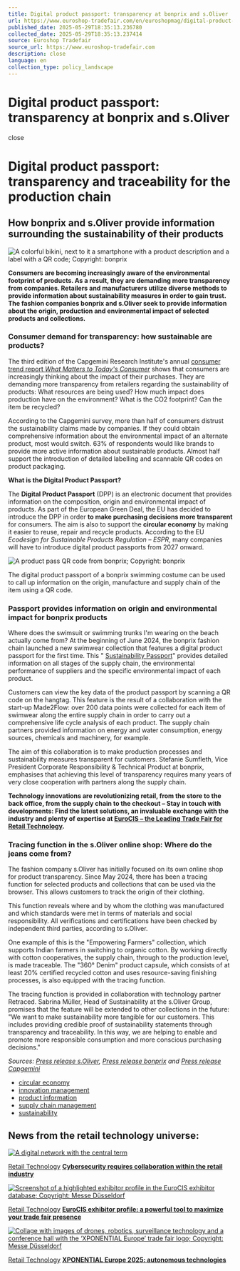 ```yaml
---
title: Digital product passport: transparency at bonprix and s.Oliver
url: https://www.euroshop-tradefair.com/en/euroshopmag/digital-product-passport-transparency-at-bonprix-and-s-Oliver
published_date: 2025-05-29T18:35:13.236780
collected_date: 2025-05-29T18:35:13.237414
source: Euroshop Tradefair
source_url: https://www.euroshop-tradefair.com
description: close
language: en
collection_type: policy_landscape
---
```


# Digital product passport: transparency at bonprix and s.Oliver

close

# Digital product passport: transparency and traceability for the production chain

## How bonprix and s.Oliver provide information surrounding the sustainability of their products

![A colorful bikini, next to it a smartphone with a product description and a label with a QR code; Copyright: bonprix](https://www.euroshop-tradefair.com/cache/pica/5/2/1/3/2/7/30046051718795414/Produktherkunft_Tracing_bonprix_s-oliver-h.jpg)

**Consumers are becoming increasingly aware of the environmental footprint of products. As a result, they are demanding more transparency from companies. Retailers and manufacturers utilize diverse methods to provide information about sustainability measures in order to gain trust. The fashion companies bonprix and s.Oliver seek to provide information about the origin, production and environmental impact of selected products and collections.**

### Consumer demand for transparency: how sustainable are products?

The third edition of the Capgemini Research Institute's annual [consumer trend report _What Matters to Today's Consumer_](https://www.capgemini.com/news/press-releases/cost-of-living-concerns-have-eased-in-the-last-year-but-consumers-still-expect-further-discounts-on-essential-items/) shows that consumers are increasingly thinking about the impact of their purchases. They are demanding more transparency from retailers regarding the sustainability of products: What resources are being used? How much impact does production have on the environment? What is the CO2 footprint? Can the item be recycled?

According to the Capgemini survey, more than half of consumers distrust the sustainability claims made by companies. If they could obtain comprehensive information about the environmental impact of an alternate product, most would switch. 63% of respondents would like brands to provide more active information about sustainable products. Almost half support the introduction of detailed labelling and scannable QR codes on product packaging.

**What is the Digital Product Passport?**

The **Digital Product Passport** (DPP) is an electronic document that provides information on the composition, origin and environmental impact of products. As part of the European Green Deal, the EU has decided to introduce the DPP in order **to make purchasing decisions more transparent** for consumers. The aim is also to support the **circular economy** by making it easier to reuse, repair and recycle products. According to the EU _Ecodesign for Sustainable Products Regulation – ESPR_, many companies will have to introduce digital product passports from 2027 onward.

![A product pass QR code from bonprix; Copyright: bonprix](https://www.euroshop-tradefair.com/cache/pica/1/3/1/3/2/7/30046051718795789/Produktpass_product_pass_qr_code_bonprix.png)

The digital product passport of a bonprix swimming costume can be used to call up information on the origin, manufacture and supply chain of the item using a QR code.

### Passport provides information on origin and environmental impact for bonprix products

Where does the swimsuit or swimming trunks I'm wearing on the beach actually come from? At the beginning of June 2024, the bonprix fashion chain launched a new swimwear collection that features a digital product passport for the first time. This " [Sustainability Passport](https://www.bonprix.de/corporate/fileadmin/PressDownload/Texte/bonprix-Bademode-mit-Sustainability-Passport-Badeanzug-Colour-Flow-Passport.pdf)" provides detailed information on all stages of the supply chain, the environmental performance of suppliers and the specific environmental impact of each product.

Customers can view the key data of the product passport by scanning a QR code on the hangtag. This feature is the result of a collaboration with the start-up Made2Flow: over 200 data points were collected for each item of swimwear along the entire supply chain in order to carry out a comprehensive life cycle analysis of each product. The supply chain partners provided information on energy and water consumption, energy sources, chemicals and machinery, for example.

The aim of this collaboration is to make production processes and sustainability measures transparent for customers. Stefanie Sumfleth, Vice President Corporate Responsibility & Technical Product at bonprix, emphasises that achieving this level of transparency requires many years of very close cooperation with partners along the supply chain.

**Technology innovations are revolutionizing retail, from the store to the back office, from the supply chain to the checkout – Stay in touch with developments: Find the latest solutions, an invaluable exchange with the industry and plenty of expertise at [EuroCIS – the Leading Trade Fair for Retail Technology](https://www.eurocis-tradefair.com).**

### Tracing function in the s.Oliver online shop: Where do the jeans come from?

The fashion company s.Oliver has initially focused on its own online shop for product transparency. Since May 2024, there has been a tracing function for selected products and collections that can be used via the browser. This allows customers to track the origin of their clothing.

This function reveals where and by whom the clothing was manufactured and which standards were met in terms of materials and social responsibility. All verifications and certifications have been checked by independent third parties, according to s.Oliver.

One example of this is the "Empowering Farmers" collection, which supports Indian farmers in switching to organic cotton. By working directly with cotton cooperatives, the supply chain, through to the production level, is made traceable. The "360° Denim" product capsule, which consists of at least 20% certified recycled cotton and uses resource-saving finishing processes, is also equipped with the tracing function.

The tracing function is provided in collaboration with technology partner Retraced. Sabrina Müller, Head of Sustainability at the s.Oliver Group, promises that the feature will be extended to other collections in the future: "We want to make sustainability more tangible for our customers. This includes providing credible proof of sustainability statements through transparency and traceability. In this way, we are helping to enable and promote more responsible consumption and more conscious purchasing decisions."

_Sources: [Press release s.Oliver](https://soliver-group.com/news/pressemitteilungen/s-oliver-zeigt-wo-mode-herkommt-neue-tracing-funktion-ermoeglicht-kund-innen/), [Press release bonprix](https://www.bonprix.de/corporate/presse/meldung/mehr-transparenz-ueber-produktherkunft-und-umweltauswirkungen-bonprix-launcht-badekollektion-mit-sus/) and [Press release Capgemini](https://www.capgemini.com/news/press-releases/cost-of-living-concerns-have-eased-in-the-last-year-but-consumers-still-expect-further-discounts-on-essential-items/)_

- [circular economy](https://www.euroshop-tradefair.com/en/euroshopmag/digital-product-passport-transparency-at-bonprix-and-s-Oliver?mcat_id=31593)
- [innovation management](https://www.euroshop-tradefair.com/en/euroshopmag/digital-product-passport-transparency-at-bonprix-and-s-Oliver?mcat_id=31589)
- [product information](https://www.euroshop-tradefair.com/en/euroshopmag/digital-product-passport-transparency-at-bonprix-and-s-Oliver?mcat_id=31525)
- [supply chain management](https://www.euroshop-tradefair.com/en/euroshopmag/digital-product-passport-transparency-at-bonprix-and-s-Oliver?mcat_id=31499)
- [sustainability](https://www.euroshop-tradefair.com/en/euroshopmag/digital-product-passport-transparency-at-bonprix-and-s-Oliver?mcat_id=31591)

## News from the retail technology universe:

[![A digital network with the central term ](https://www.euroshop-tradefair.com/cache/pica/5/3/0/3/4/7/35260071737463168/cybersecurity-internet-of-things-iot-s.png)](https://www.euroshop-tradefair.com/en/euroshopmag/cybersecurity-requires-collaboration-within-the-retail-industry)

[Retail Technology](https://www.euroshop-tradefair.com/en/media-news/euroshopmag/retail-technology) [**Cybersecurity requires collaboration within the retail industry**](https://www.euroshop-tradefair.com/en/euroshopmag/cybersecurity-requires-collaboration-within-the-retail-industry)

[![Screenshot of a highlighted exhibitor profile in the EuroCIS exhibitor database; Copyright: Messe Düsseldorf](https://www.euroshop-tradefair.com/cache/pica/1/4/0/5/4/7/6450951739183486/exhibitor-profile-eurocis-retail-technology.png)](https://www.euroshop-tradefair.com/en/euroshopmag/eurocis-exhibitor-profile-a-powerful-tool-to-maximize-your-trade-fair-presence)

[Retail Technology](https://www.euroshop-tradefair.com/en/media-news/euroshopmag/retail-technology) [**EuroCIS exhibitor profile: a powerful tool to maximize your trade fair presence**](https://www.euroshop-tradefair.com/en/euroshopmag/eurocis-exhibitor-profile-a-powerful-tool-to-maximize-your-trade-fair-presence)

[![Collage with images of drones, robotics, surveillance technology and a conference hall with the ‘XPONENTIAL Europe’ trade fair logo; Copyright: Messe Düsseldorf](https://www.euroshop-tradefair.com/cache/pica/7/1/4/4/4/7/3590231738759756/xpo2502_Grafik_Rahmenprogramm-s.jpg)](https://www.euroshop-tradefair.com/en/euroshopmag/xponential-europe-2025-autonomous-technologies)

[Retail Technology](https://www.euroshop-tradefair.com/en/media-news/euroshopmag/retail-technology) [**XPONENTIAL Europe 2025: autonomous technologies**](https://www.euroshop-tradefair.com/en/euroshopmag/xponential-europe-2025-autonomous-technologies)